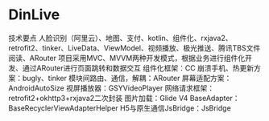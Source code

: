 # DinLive
技术要点
人脸识别（阿里云）、地图、支付、kotlin、组件化、rxjava2、retrofit2、tinker、LiveData、ViewModel、视频播放、极光推送、腾讯TBS文件阅读、ARouter
项目采用MVC、MVVM两种开发模式，根据业务进行组件化开发、通过ARouter进行页面跳转和数据交互
组件化框架：CC
崩溃手机、热更新方案：bugly、tinker
模块间路由、通信，解耦：ARouter
屏幕适配方案：AndroidAutoSize
视屏播放器：GSYVideoPlayer
网络请求框架：retrofit2+okhttp3+rxjava2二次封装
图片加载：Glide V4
BaseAdapter：BaseRecyclerViewAdapterHelper
H5与原生通信JsBridge：JsBridge
